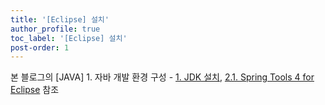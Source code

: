 ```yaml
---
title: '[Eclipse] 설치'
author_profile: true
toc_label: '[Eclipse] 설치'
post-order: 1
---
```


본 블로그의 [JAVA] 1. 자바 개발 환경 구성 - [1. JDK 설치]({{site.url}}/programming-language/java/dev-env/#1-jdk-설치), [2.1. Spring Tools 4 for Eclipse]({{site.url}}/programming-language/java/dev-env/#21-spring-tools-4-for-eclipse) 참조
